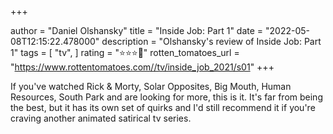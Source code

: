 +++

author = "Daniel Olshansky"
title = "Inside Job: Part 1"
date = "2022-05-08T12:15:22.478000"
description = "Olshansky's review of Inside Job: Part 1"
tags = [
    "tv",
]
rating = "⭐⭐⭐🌟"
rotten_tomatoes_url = "https://www.rottentomatoes.com//tv/inside_job_2021/s01"
+++

If you've watched Rick & Morty, Solar Opposites, Big Mouth, Human Resources, South Park and are looking for more, this is it. It's far from being the best, but it has its own set of quirks and I'd still recommend it if you're craving another animated satirical tv series.

